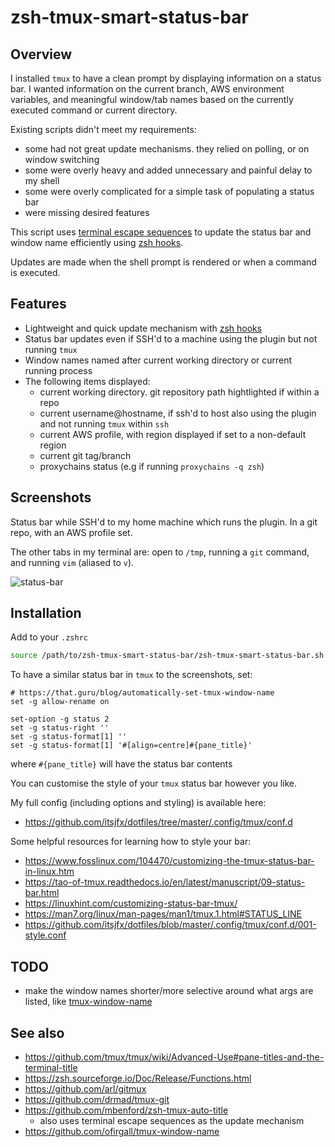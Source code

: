 # zsh-tmux-smart-status-bar

## Overview

I installed `tmux` to have a clean prompt by displaying information on a status bar. I wanted information on the current branch, AWS environment variables, and meaningful window/tab names based on the currently executed command or current directory.

Existing scripts didn't meet my requirements:
* some had not great update mechanisms. they relied on polling, or on window switching
* some were overly heavy and added unnecessary and painful delay to my shell
* some were overly complicated for a simple task of populating a status bar
* were missing desired features

This script uses [terminal escape sequences](https://en.wikipedia.org/wiki/ANSI_escape_code) to update the status bar and window name efficiently using [zsh hooks](https://zsh.sourceforge.io/Doc/Release/Functions.html).

Updates are made when the shell prompt is rendered or when a command is executed.

## Features

* Lightweight and quick update mechanism with [zsh hooks](https://zsh.sourceforge.io/Doc/Release/Functions.html)
* Status bar updates even if SSH'd to a machine using the plugin but not running `tmux`
* Window names named after current working directory or current running process
* The following items displayed:
   * current working directory. git repository path hightlighted if within a repo
   * current username@hostname, if ssh'd to host also using the plugin and not running `tmux` within `ssh`
   * current AWS profile, with region displayed if set to a non-default region
   * current git tag/branch
   * proxychains status (e.g if running `proxychains -q zsh`)

## Screenshots

Status bar while SSH'd to my home machine which runs the plugin. In a git repo, with an AWS profile set.

The other tabs in my terminal are: open to `/tmp`, running a `git` command, and running `vim` (aliased to `v`).

![status-bar](https://github.com/itsjfx/zsh-tmux-smart-status-bar/assets/13778935/1b5c2739-53b8-4add-84fa-20741f3a7bad)

## Installation

Add to your `.zshrc`

```bash
source /path/to/zsh-tmux-smart-status-bar/zsh-tmux-smart-status-bar.sh
```

To have a similar status bar in `tmux` to the screenshots, set:

```
# https://that.guru/blog/automatically-set-tmux-window-name
set -g allow-rename on

set-option -g status 2
set -g status-right ''
set -g status-format[1] ''
set -g status-format[1] '#[align=centre]#{pane_title}'
```

where `#{pane_title}` will have the status bar contents

You can customise the style of your `tmux` status bar however you like.

My full config (including options and styling) is available here:
* <https://github.com/itsjfx/dotfiles/tree/master/.config/tmux/conf.d>

Some helpful resources for learning how to style your bar:
* <https://www.fosslinux.com/104470/customizing-the-tmux-status-bar-in-linux.htm>
* <https://tao-of-tmux.readthedocs.io/en/latest/manuscript/09-status-bar.html>
* <https://linuxhint.com/customizing-status-bar-tmux/>
* <https://man7.org/linux/man-pages/man1/tmux.1.html#STATUS_LINE>
* <https://github.com/itsjfx/dotfiles/blob/master/.config/tmux/conf.d/001-style.conf>

## TODO

* make the window names shorter/more selective around what args are listed, like [tmux-window-name](https://github.com/ofirgall/tmux-window-name)

## See also

* <https://github.com/tmux/tmux/wiki/Advanced-Use#pane-titles-and-the-terminal-title>
* <https://zsh.sourceforge.io/Doc/Release/Functions.html>
* <https://github.com/arl/gitmux>
* <https://github.com/drmad/tmux-git>
* <https://github.com/mbenford/zsh-tmux-auto-title>
    * also uses terminal escape sequences as the update mechanism
* <https://github.com/ofirgall/tmux-window-name>
